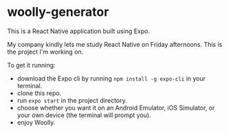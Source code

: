 # woolly-generator

This is a React Native application built using Expo.

My company kindly lets me study React Native on Friday afternoons. This is the project I'm working on.

To get it running:

- download the Expo cli by running ```npm install -g expo-cli``` in your terminal.
- clone this repo.
- run ```expo start``` in the project directory.
- choose whether you want it on an Android Emulator, iOS Simulator, or your own device (the terminal will prompt you).
- enjoy Woolly.